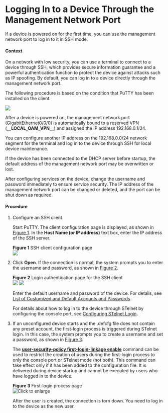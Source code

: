 Logging In to a Device Through the Management Network Port
==========================================================

If a device is powered on for the first time, you can use the management network port to log in to it in SSH mode.

#### Context

On a network with low security, you can use a terminal to connect to a device through SSH, which provides secure information guarantee and a powerful authentication function to protect the device against attacks such as IP spoofing. By default, you can log in to a device directly through the management network port.

The following procedure is based on the condition that PuTTY has been installed on the client.

![](../../../../public_sys-resources/note_3.0-en-us.png) 

After a device is powered on, the management network port (GigabitEthernet0/0/0) is automatically bound to a reserved VPN (**\_\_LOCAL\_OAM\_VPN\_\_**) and assigned the IP address 192.168.0.1/24.

You can configure another IP address on the 192.168.0.0/24 network segment for the terminal and log in to the device through SSH for local device maintenance.

If the device has been connected to the DHCP server before startup, the default address of the management network port may be overwritten or lost.

After configuring services on the device, change the username and password immediately to ensure service security. The IP address of the management network port can be changed or deleted, and the port can be shut down as required.



#### Procedure

1. Configure an SSH client.
   
   
   
   Start PuTTY. The client configuration page is displayed, as shown in [Figure 1](#EN-US_TASK_0267354676__fig_dc_vrp_basic_cfg_013512). In the **Host Name (or IP address)** text box, enter the IP address of the SSH server.
   
   **Figure 1** SSH client configuration page  
   ![](figure/en-us_image_0288275851.png)
2. Click **Open**. If the connection is normal, the system prompts you to enter the username and password, as shown in [Figure 2](#EN-US_TASK_0267354676__fig1361613567216).
   
   **Figure 2** Login authentication page for the SSH client  
   ![](figure/en-us_image_0288263265.png)
   ![](../../../../public_sys-resources/note_3.0-en-us.png) 
   
   Enter the default username and password of the device. For details, see [List of Customized and Default Accounts and Passwords](../ne/dc_ne_sec_maintenance_0061.html).
   
   For details about how to log in to the device through STelnet by configuring the console port, see [Configuring STelnet Login](dc_vrp_basic_cfg_0037.html).
3. If an unconfigured device starts and the .defcfg file does not contain any preset account, the first-login process is triggered during STelnet login. In this case, the system prompts you to create a username and set a password, as shown in [Figure 3](#EN-US_TASK_0267354676__fig17311138192816).
   
   
   
   The [**user-security-policy first-login-linkage enable**](cmdqueryname=user-security-policy+first-login-linkage+enable) command can be used to restrict the creation of users during the first-login process to only the console port or STelnet mode (not both). This command can take effect only if it has been added to the configuration file. It is delivered during device startup and cannot be executed by users who have logged in to the device.
   
   
   
   **Figure 3** First-login process page  
   ![](figure/en-us_image_0288272338.png "Click to enlarge")
   
   
   
   After the user is created, the connection is torn down. You need to log in to the device as the new user.